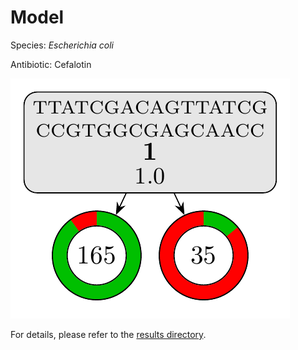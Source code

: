 
# Model

Species: *Escherichia coli*

Antibiotic: Cefalotin

<a href="./model.pdf"><img src="./model.png" /></a>

For details, please refer to the [results directory](../../../../../results/cart_b/escherichia%20coli/cefalotin/repeat_1/).

